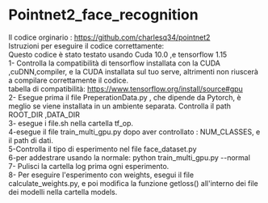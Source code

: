 # Pointnet2_face_recognition

Il codice orginario : https://github.com/charlesq34/pointnet2  
Istruzioni per eseguire il codice correttamente:  
Questo codice è stato testato usando Cuda 10.0 ,e tensorflow 1.15  
1- Controlla la compatibilità di tensorflow installata con la CUDA ,cuDNN,compiler, e la CUDA installata sul tuo serve, altrimenti non riuscerà a compilare correttamente il codice.  
tabella di compatibilità: https://www.tensorflow.org/install/source#gpu  
2- Esegue prima il file PreperationData.py , che dipende da Pytorch, è meglio se viene installata in un ambiente separata. Controlla il path ROOT_DIR ,DATA_DIR  
3- esegue i file.sh nella cartella tf_op.  
4-esegue il file train_multi_gpu.py dopo aver controllato : NUM_CLASSES, e il path di dati.  
5-Controlla il tipo di esperimento nel file face_dataset.py  
6-per addestrare usando la normale: python train_multi_gpu.py --normal  
7- Pulisci la cartella log prima ogni esperimento.    
8- Per eseguire l'esperimento con weights, esegui il file calculate_weights.py,
e poi modifica la funzione getloss() all'interno dei file dei modelli nella cartella models.



